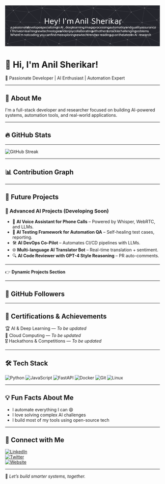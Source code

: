 ![Profile Banner](https://raw.githubusercontent.com/anilss147/anilss147/main/github-header-image.png)

# 👋 Hi, I'm Anil Sherikar!

🚀 Passionate Developer | AI Enthusiast | Automation Expert

---

## 🌟 About Me

I'm a full-stack developer and researcher focused on building AI-powered systems, automation tools, and real-world applications.

---

## 🔥 GitHub Stats
<!-- STATS START -->
<!-- STATS END -->

---

<!-- STREAK START -->
![GitHub Streak](https://github-readme-streak-stats.demolab.com/?user=anilss147&theme=tokyonight)
<!-- STREAK END -->

---

## 📊 Contribution Graph
<!-- GRAPH START -->
<!-- GRAPH END -->

---

## 🚀 Future Projects

### 🧠 Advanced AI Projects (Developing Soon)

- 🤖 **AI Voice Assistant for Phone Calls** – Powered by Whisper, WebRTC, and LLMs.
- 🧪 **AI Testing Framework for Automation QA** – Self-healing test cases, reporting.
- 🛠️ **AI DevOps Co-Pilot** – Automates CI/CD pipelines with LLMs.
- 🌐 **Multi-language AI Translator Bot** – Real-time translation + sentiment.
- 🔍 **AI Code Reviewer with GPT-4 Style Reasoning** – PR auto-comments.

---

👉 **Dynamic Projects Section**  
<!-- PROJECTS START -->
<!-- PROJECTS END -->

---

## 👥 GitHub Followers  
<!-- FOLLOWERS START -->
<!-- FOLLOWERS END -->

---

## 📜 Certifications & Achievements  

🏆 AI & Deep Learning — *To be updated*  
📜 Cloud Computing — *To be updated*  
🎖️ Hackathons & Competitions — *To be updated*

---

## 🛠️ Tech Stack  
![Python](https://img.shields.io/badge/Python-3776AB?style=flat&logo=python&logoColor=white)
![JavaScript](https://img.shields.io/badge/JavaScript-F7DF1E?style=flat&logo=javascript&logoColor=black)
![FastAPI](https://img.shields.io/badge/FastAPI-005571?style=flat&logo=fastapi)
![Docker](https://img.shields.io/badge/Docker-2496ED?style=flat&logo=docker&logoColor=white)
![Git](https://img.shields.io/badge/Git-F05032?style=flat&logo=git&logoColor=white)
![Linux](https://img.shields.io/badge/Linux-FCC624?style=flat&logo=linux&logoColor=black)

---

## 💡 Fun Facts About Me

- I automate everything I can 😄  
- I love solving complex AI challenges  
- I build most of my tools using open-source tech

---

## 🔗 Connect with Me

[![LinkedIn](https://img.shields.io/badge/-LinkedIn-0077B5?style=flat&logo=linkedin&logoColor=white)](https://www.linkedin.com/in/anil-sherikar/)  
[![Twitter](https://img.shields.io/badge/-Twitter-1DA1F2?style=flat&logo=twitter&logoColor=white)](https://x.com/anil_sherikar09)  
[![Website](https://img.shields.io/badge/-Portfolio-000?style=flat&logo=github&logoColor=white)](https://anilsherikar.dev)

---

🚀 _Let’s build smarter systems, together._
